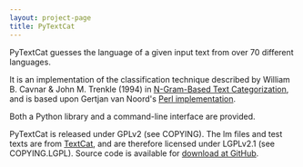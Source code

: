 ```yaml
---
layout: project-page
title: PyTextCat
---
```


PyTextCat guesses the language of a given input text from over 70 different languages.

It is an implementation of the classification technique described by William B.
Cavnar & John M. Trenkle (1994) in [N-Gram-Based Text Categorization][1], and is
based upon Gertjan van Noord's [Perl implementation][2].

Both a Python library and a command-line interface are provided.

PyTextCat is released under GPLv2 (see COPYING). The lm files and test texts
are from [TextCat][2], and are therefore licensed under LGPLv2.1
(see COPYING.LGPL). Source code is available for [download at GitHub][3].

 [1]: http://citeseerx.ist.psu.edu/viewdoc/summary?doi=10.1.1.53.9367
 [2]: http://www.let.rug.nl/vannoord/TextCat/
 [3]: http://github.com/davidar/pytextcat
